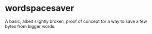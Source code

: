 # wordspacesaver
A basic, albeit slightly broken, proof of concept for a way to save a few bytes from bigger words.
